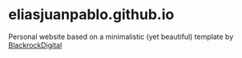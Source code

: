 # eliasjuanpablo.github.io

Personal website based on a minimalistic (yet beautiful) template by [BlackrockDigital](https://github.com/BlackrockDigital/startbootstrap-resume)